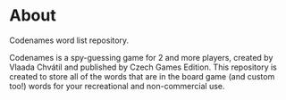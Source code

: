 # About
Codenames word list repository.

Codenames is a spy-guessing game for 2 and more players, created by Vlaada Chvátil and published by Czech Games Edition. This repository is created to store all of the words that are in the board game (and custom too!) words for your recreational and non-commercial use.
